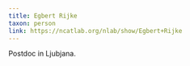 ```yaml
---
title: Egbert Rijke
taxon: person
link: https://ncatlab.org/nlab/show/Egbert+Rijke
---
```


Postdoc in Ljubjana.
